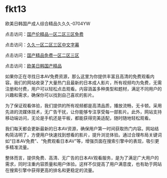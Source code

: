 # fkt13
欧美日韩国产成人综合精品久久久-0704YW

点击访问：<a href="https://rtj-3zo.pages.dev/">国产伦精品一区二区三区免费</a>

点击访问：<a href="https://vassv.pages.dev/">久久一区二区三区中文字幕</a>

点击访问：<a href="https://gsd-agv.pages.dev/">国产精品免费一区二区三区</a>

点击访问：<a href="https://gda-c7m.pages.dev/">欧美日韩国产精品</a>

如果你正在寻找日本AV免费资源，那么这里为你提供丰富且高清的免费观看内容。我们的网站收录了大量热门且最新的日本成人影片，所有视频均为免费，无需注册和付费，用户可以轻松点击观看。内容涵盖多种类型和题材，满足不同用户的兴趣和需求，确保你可以找到自己喜欢的影片。

为了保证观看体验，我们提供的所有视频都是高清品质，播放流畅，无卡顿。采用先进的流媒体技术，无广告干扰，让你能够专注享受每一部影片。此外，网站支持移动端访问，无论是手机还是平板，都能获得完美适配，随时随地轻松观看。

我们每天都会更新最新的日本AV资源，确保用户第一时间获取热门内容。网站结构简洁明了，方便用户快速找到想看的影片，提升浏览体验。通过合理布局关键词如“日本AV免费”、“免费观看日本AV”等，增强页面在搜索引擎中的表现，吸引更多精准流量。

整体而言，提供免费、高清、无广告的日本AV观看服务，是为了满足广大用户的需求，同时注重内容质量和用户体验。这样不仅提高了用户满意度，也有助于网站在搜索引擎中获得更高的排名和更稳定的流量。

<span style="display:none;">[Canonical link](）</span>
